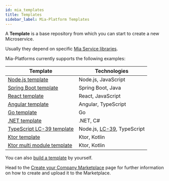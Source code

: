 ```yaml
---
id: mia_templates
title: Templates
sidebar_label: Mia-Platform Templates
---
```

A **Template** is a base repository from which you can start to create a new Microservice.  

Usually they depend on specific [Mia Service libraries](/libraries/mia-service-libraries.md).

Mia-Platforms currently supports the following examples:

| **Template**                                                                                          | **Technologies**                                                   |
| ----------------------------------------------------------------------------------------------------- | ------------------------------------------------------------------ |
| [Node.js template](https://github.com/mia-platform-marketplace/Node.js-Custom-Plugin-Template/)       | Node.js, JavaScript                                                |
| [Spring Boot template](https://github.com/mia-platform-marketplace/SpringBoot-Custom-Plugin-Template) | Spring Boot, Java                                                  |
| [React template](https://github.com/mia-platform-marketplace/React-App-Template)                      | React, JavaScript                                                  |
| [Angular template](https://github.com/mia-platform-marketplace/Angular-App-Template)                  | Angular, TypeScript                                                |
| [Go template](https://github.com/mia-platform-marketplace/Go-Template)                                | Go                                                                 |
| [.NET template](https://github.com/mia-platform-marketplace/DotNet-Microservice-Template)             | .NET, C#                                                           |
| [TypeScript LC-39 template](https://github.com/mia-platform-marketplace/Typescript-LC39-Template)     | Node.js, [LC-39](https://github.com/mia-platform/lc39), TypeScript |
| [Ktor template](https://github.com/mia-platform-marketplace/Ktor-Template)                            | Ktor, Kotlin                                                       |
| [Ktor multi module template](https://github.com/mia-platform-marketplace/Ktor-Multi-Module-Template)  | Ktor, Kotlin                                                       | . |

You can also [build a template](/software-catalog/manage-items/mia-ctl/create/create-item-by-type/create_template_or_example.md) by yourself.

Head to the [Create your Company Marketplace](/software-catalog/manage-items/overview.md) page for further information on how to create and upload it to the Marketplace.
